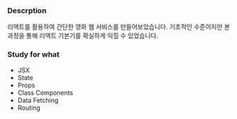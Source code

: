 ### Descrption
리액트를 활용하여 간단한 영화 웹 서비스를 만들어보았습니다.
기초적인 수준이지만 본 과정을 통해 리액트 기본기를 확실하게 익힐 수 있었습니다.

### Study for what 
* JSX
* State
* Props
* Class Components
* Data Fetching
* Routing

